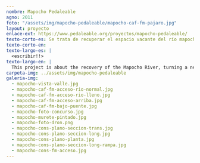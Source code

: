 ```yaml
---
nombre: Mapocho Pedaleable
agno: 2011
foto: "/assets/img/mapocho-pedaleable/mapocho-caf-fm-pajaro.jpg"
layout: proyecto
enlace-ext: https://www.pedaleable.org/proyectos/mapocho-pedaleable/
texto-corto-es: Se trata de recuperar el espacio vacante del río mapocho para transformarlo en un parque urbano.
texto-corto-en:
texto-largo-es: |
  <escribir!!>
texto-largo-en: |
  This project is about the recovery of the Mapocho River, turning a neglected and abandonded urban space into a public one, integrating a quick and scenic cycleway and pedestrian promenade into the riverbed as strategic urban devices. The mapocho river, the most important of the Santiago, the capital of Chile, has been disconnected from the city, first used as a wastewater disposal (removed in the present) and then filled with urban highways which isolated it from the urban tissue and gave it fame of a dangerous and dirty place. The main intervention is the construction of a 7 km cycleway and walkway in the riverbed, in the most dense zone of the city and where most bridges are located (which the proposal conveniently bypasses).
carpeta-img: ../assets/img/mapocho-pedaleable
galeria-img:
  - mapocho-vista-valle.jpg
  - mapocho-caf-fm-acceso-rio-normal.jpg
  - mapocho-caf-fm-acceso-rio-lleno.jpg
  - mapocho-caf-fm-acceso-arriba.jpg
  - mapocho-caf-fm-bajo-puente.jpg
  - mapocho-foto-concurso.jpg
  - mapocho-murete-pintado.jpg
  - mapocho-foto-dron.png
  - mapocho-cons-plano-seccion-trans.jpg
  - mapocho-cons-plano-seccion-long.jpg
  - mapocho-cons-plano-planta.jpg
  - mapocho-cons-plano-seccion-long-rampa.jpg
  - mapocho-cons-fm-acceso.jpg
---
```

